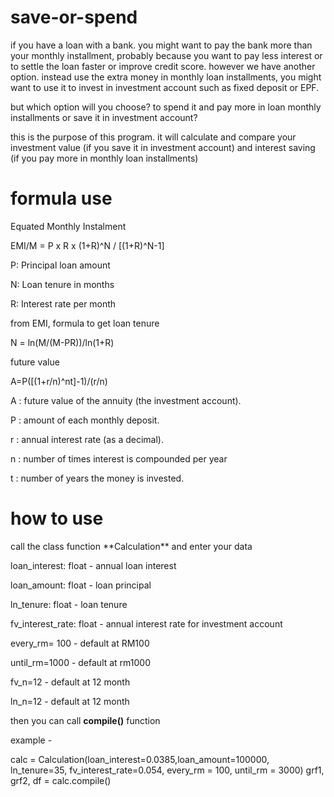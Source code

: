 # save-or-spend
if you have a loan with a bank. you might want to pay the bank more than your monthly installment, probably because you want to pay less interest or to settle the loan faster or improve credit score. however we have another option. instead use the extra money in monthly loan installments, you might want to use it to invest in investment account such as fixed deposit or EPF. 

but which option will you choose? to spend it and pay more in loan monthly installments or save it in investment account? 

this is the purpose of this program. it will calculate and compare your investment value (if you save it in investment account) and interest saving (if you pay more in monthly loan installments) 

# formula use
Equated Monthly Instalment

EMI/M = P x R x (1+R)^N / [(1+R)^N-1]

P: Principal loan amount 

N: Loan tenure in months 

R: Interest rate per month

from EMI, formula to get loan tenure

N = ln(M/(M-PR))/ln(1+R)

future value

A=P([(1+r/n)^nt]-1)/(r/n)

A : future value of the annuity (the investment account).

P : amount of each monthly deposit.

r : annual interest rate (as a decimal).

n : number of times interest is compounded per year 

t : number of years the money is invested.

# how to use
<p>call the class function **Calculation** and enter your data<p/>
<p>loan_interest: float - annual loan interest<p/>
<p>loan_amount: float  - loan principal<p/>
<p>ln_tenure: float - loan tenure<p/>
<p>fv_interest_rate: float - annual interest rate for investment account<p/>
<p>every_rm= 100 - default at RM100<p/>
<p>until_rm=1000 - default at rm1000<p/>
<p>fv_n=12 - default at 12 month<p/>
<p>ln_n=12 - default at 12 month<p/>

then you can call **compile()** function 

example - 

calc = Calculation(loan_interest=0.0385,loan_amount=100000, ln_tenure=35, fv_interest_rate=0.054, every_rm = 100, until_rm = 3000)
grf1, grf2, df = calc.compile()
